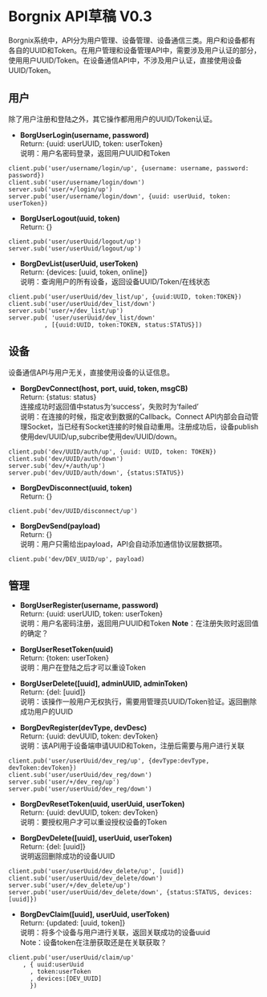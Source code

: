 Borgnix API草稿 V0.3
===================

Borgnix系统中，API分为用户管理、设备管理、设备通信三类。用户和设备都有各自的UUID和Token。在用户管理和设备管理API中，需要涉及用户认证的部分，使用用户UUID/Token。在设备通信API中，不涉及用户认证，直接使用设备UUID/Token。

用户
------------
除了用户注册和登陆之外，其它操作都用用户的UUID/Token认证。

- **BorgUserLogin(username, password)**  
Return: {uuid: userUUID, token: userToken}  
说明：用户名密码登录，返回用户UUID和Token  
```
client.pub('user/username/login/up', {username: username, password: password})
client.sub('user/username/login/down')
server.sub('user/+/login/up')
server.pub('user/username/login/down', {uuid: userUuid, token: userToken})
```

- **BorgUserLogout(uuid, token)**  
Return: {}  
```
client.pub('user/userUuid/logout/up')
server.sub('user/userUuid/logout/up')
```

- **BorgDevList(userUuid, userToken)**  
Return: {devices: [uuid, token, online]}  
说明：查询用户的所有设备，返回设备UUID/Token/在线状态  
```
client.pub('user/userUuid/dev_list/up', {uuid:UUID, token:TOKEN})
client.sub('user/userUuid/dev_list/down')
server.sub('user/+/dev_list/up')
server.pub( 'user/userUuid/dev_list/down'
          , [{uuid:UUID, token:TOKEN, status:STATUS}])
```


设备
------------

设备通信API与用户无关，直接使用设备的认证信息。

- **BorgDevConnect(host, port, uuid, token, msgCB)**  
Return: {status: status}  
连接成功时返回值中status为‘success’，失败时为‘failed’  
说明：在连接的时候，指定收到数据的Callback。Connect API内部会自动管理Socket，当已经有Socket连接的时候自动重用。注册成功后，设备publish使用dev/UUID/up,subcribe使用dev/UUID/down。  
```
client.pub('dev/UUID/auth/up', {uuid: UUID, token: TOKEN})
client.sub('dev/UUID/auth/down')
server.sub('dev/+/auth/up')
server.pub('dev/UUID/auth/down', {status:STATUS})
```

- **BorgDevDisconnect(uuid, token)**  
Return: {}  
```
client.pub('dev/UUID/disconnect/up')
```

- **BorgDevSend(payload)**  
Return: {}  
说明：用户只需给出payload，API会自动添加通信协议层数据项。  
```
client.pub('dev/DEV_UUID/up', payload)
```

管理
-----

- **BorgUserRegister(username, password)**  
  Return: {uuid: userUUID, token: userToken}  
  说明：用户名密码注册，返回用户UUID和Token
  **Note**：在注册失败时返回值的确定？


- **BorgUserResetToken(uuid)**  
Return: {token: userToken}  
说明：用户在登陆之后才可以重设Token  


- **BorgUserDelete([uuid], adminUUID, adminToken)**  
Return: {del: [uuid]}  
说明：该操作一般用户无权执行，需要用管理员UUID/Token验证。返回删除成功用户的UUID  

- **BorgDevRegister(devType, devDesc)**  
Return: {uuid: devUUID, token: devToken}  
说明：该API用于设备端申请UUID和Token，注册后需要与用户进行关联   
```
client.pub('user/userUuid/dev_reg/up', {devType:devType, devToken:devToken})
client.sub('user/userUuid/dev_reg/down')
server.sub('user/+/dev_reg/up')
server.pub('user/userUuid/dev_reg/down')
```

- **BorgDevResetToken(uuid, userUuid, userToken)**  
Return: {uuid: devUUID, token: devToken}  
说明：要授权用户才可以重设授权设备的Token  

- **BorgDevDelete([uuid], userUuid, userToken)**  
Return: {del: [uuid]}  
说明返回删除成功的设备UUID  
```
client.pub('user/userUuid/dev_delete/up', [uuid])
client.sub('user/userUuid/dev_delete/down')
server.sub('user/+/dev_delete/up')
server.pub('user/userUuid/dev_delete/down', {status:STATUS, devices:[uuid]})
```

- **BorgDevClaim([uuid], userUuid, userToken)**  
Return: {updated: [uuid, token]}  
说明：将多个设备与用户进行关联，返回关联成功的设备uuid  
Note：设备token在注册获取还是在关联获取？
```
client.pub('user/userUuid/claim/up'
    , { uuid:userUuid
      , token:userToken
      , devices:[DEV_UUID]
      })
```

